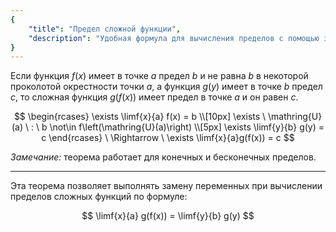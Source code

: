 ```yaml
---
{
    "title": "Предел сложной функции",
    "description": "Удобная формула для вычисления пределов с помощью замены переменной."
}
---
```


Если функция $f(x)$ имеет в точке $a$ предел $b$ и не равна $b$ в некоторой проколотой окрестности точки $a$, а функция $g(y)$ имеет в точке $b$  предел $c$, то сложная функция $g\left(f(x)\right)$ имеет предел в точке $a$ и он равен $c$.

$$  \begin{rcases} \exists \limf{x}{a} f(x) = b \\[10px] \exists \ \mathring{U}(a) \ : \ b \not\in f\left(\mathring{U}(a)\right) \\[5px] \exists \limf{y}{b} g(y) = c \end{rcases} \ \Rightarrow \ \exists \limf{x}{a}g(f(x)) = c  $$

*Замечание:* теорема работает для конечных и бесконечных пределов.

---

Эта теорема позволяет выполнять замену переменных при вычислении пределов сложных функций по формуле:

$$ \limf{x}{a} g(f(x)) = \limf{y}{b} g(y) $$